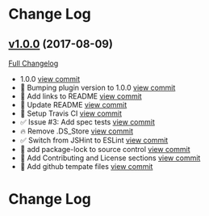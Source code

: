 # Change Log

## [v1.0.0](https://github.com/git@github.com:phonegap/phonegap-plugin-media-stream/tree/v1.0.0) (2017-08-09)
[Full Changelog](https://github.com/git@github.com:phonegap/phonegap-plugin-media-stream/compare/v0.0.2...v1.0.0)

- 1.0.0 [view commit](http://github.com/git@github.com:phonegap/phonegap-plugin-media-stream/commit/a48f144193882ce778c58a82fbd5de185526d9ed)
- :bookmark: Bumping plugin version to 1.0.0 [view commit](http://github.com/git@github.com:phonegap/phonegap-plugin-media-stream/commit/3b2c4e729781a52fc0d35b69621ad59c98ed8c92)
- :memo: Add links to README [view commit](http://github.com/git@github.com:phonegap/phonegap-plugin-media-stream/commit/24293b8ffbb9b3e2878a078c51e08fdf066b719e)
- :memo: Update README [view commit](http://github.com/git@github.com:phonegap/phonegap-plugin-media-stream/commit/973c6a3707a50f9218cab53eb24dbbe278a880d4)
- :wrench: Setup Travis CI [view commit](http://github.com/git@github.com:phonegap/phonegap-plugin-media-stream/commit/b42c56ac94aa894f6d8574acdeffe28a91d99112)
- :white_check_mark: Issue #3: Add spec tests [view commit](http://github.com/git@github.com:phonegap/phonegap-plugin-media-stream/commit/48606d4696b70c29804910c7e9a6134bff3ad5be)
- :fire: Remove .DS_Store [view commit](http://github.com/git@github.com:phonegap/phonegap-plugin-media-stream/commit/4d889e8fb2f1067e92e5e04b5c751513c4b60fab)
- :white_check_mark: Switch from JSHint to ESLint [view commit](http://github.com/git@github.com:phonegap/phonegap-plugin-media-stream/commit/5911952d13dbe9d6650db26ecc5d4429a1d45446)
- :wrench: add package-lock to source control [view commit](http://github.com/git@github.com:phonegap/phonegap-plugin-media-stream/commit/64ed4e8c56755e50bc67822ccce51c5b22ba9f5a)
- :memo: Add Contributing and License sections [view commit](http://github.com/git@github.com:phonegap/phonegap-plugin-media-stream/commit/800696c0ea9c1ac7cc4a47a317575774b8b2fb6a)
- :wrench: Add github tempate files [view commit](http://github.com/git@github.com:phonegap/phonegap-plugin-media-stream/commit/c13cecacc020da41349f33533cb12d7a8488d0ef)

# Change Log

